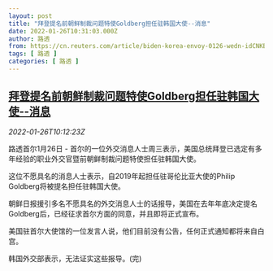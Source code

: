 ```yaml
---
layout: post
title: "拜登提名前朝鲜制裁问题特使Goldberg担任驻韩国大使--消息"
date: 2022-01-26T10:31:03.000Z
author: 路透
from: https://cn.reuters.com/article/biden-korea-envoy-0126-wedn-idCNKBS2K00V7
tags: [ 路透 ]
categories: [ 路透 ]
---
```

<!--1643193063000-->
[拜登提名前朝鲜制裁问题特使Goldberg担任驻韩国大使--消息](https://cn.reuters.com/article/biden-korea-envoy-0126-wedn-idCNKBS2K00V7)
------

<div>
<div><i>2022-01-26T10:12:23Z</i></div><p>路透首尔1月26日 - 首尔的一位外交消息人士周三表示，美国总统拜登已选定有多年经验的职业外交官暨前朝鲜制裁问题特使担任驻韩国大使。</p><p>这位不愿具名的消息人士表示，自2019年起担任驻哥伦比亚大使的Philip Goldberg将被提名担任驻韩国大使。</p><p>朝鲜日报援引多名不愿具名的外交消息人士的话报导，美国在去年年底决定提名Goldberg后，已经征求首尔方面的同意，并且即将正式宣布。</p><p>美国驻首尔大使馆的一位发言人说，他们目前没有公告，任何正式通知都将来自白宫。</p><p>韩国外交部表示，无法证实这些报导。(完)</p>
</div>
